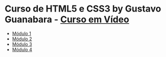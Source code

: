 # Curso de HTML5 e CSS3 by Gustavo Guanabara - [Curso em Vídeo](https://www.cursoemvideo.com/cursos/)

* [Módulo 1](https://www.cursoemvideo.com/curso/html5-css3-modulo1/)
* [Módulo 2](https://www.cursoemvideo.com/curso/curso-html5-e-css3-modulo-2-de-5-40-horas/)
* [Módulo 3](https://www.cursoemvideo.com/curso/curso-html5-e-css3-modulo-3-de-5-40-horas/aulas/modulo-03/)
* [Módulo 4](https://www.cursoemvideo.com/curso/curso-html5-e-css3-modulo-4-de-5-40-horas/)
